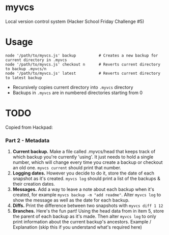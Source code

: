 myvcs
=====

Local version control system (Hacker School Friday Challenge #5)

Usage
=====
    node '/path/to/myvcs.js' backup          # Creates a new backup for current directory in .myvcs
    node '/path/to/myvcs.js' checkout n      # Reverts current directory to backup .myvcs/n
    node '/path/to/myvcs.js' latest          # Reverts current directory to latest backup

* Recursively copies current directory into `.myvcs` directory
* Backups in `.myvcs` are in numbered directories starting from 0

TODO
====
Copied from Hackpad:

### Part 2 - Metadata
1. **Current backup.**  Make a file called .myvcs/head that keeps track of which backup you're currently 'using'.  It just needs to hold a single number, which will change every time you create a backup or checkout an old one.  `myvcs current` should print that number.
2. **Logging dates.**  However you decide to do it, store the date of each snapshot as it's created. `myvcs log` should print a list of the backups & their creation dates.
3. **Messages.**  Add a way to leave a note about each backup when it's created, for example `myvcs backup -m "add readme"`.  Alter `myvcs log` to show the message as well as the date for each backup.
4. **Diffs.** Print the difference between two snapshots with `myvcs diff 1 12`
5. **Branches.**  Here's the fun part!  Using the head data from in item 5, store the parent of each backup as it's made.  Then alter `myvcs log` to only print information about the current backup's ancestors. Example / Explanation (skip this if you understand what's required here)
